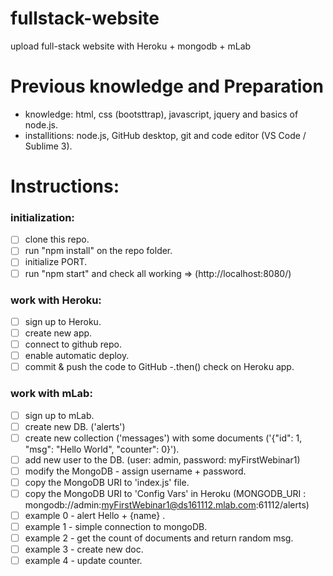 # fullstack-website
upload full-stack website with Heroku + mongodb + mLab

# Previous knowledge and Preparation
 * knowledge: html, css (bootsttrap), javascript, jquery and basics of node.js.
 * installitions: node.js, GitHub desktop, git and code editor (VS Code / Sublime 3).

# Instructions:
### initialization:
- [ ] clone this repo.
- [ ] run "npm install" on the repo folder.
- [ ] initialize PORT.
- [ ] run "npm start" and check all working => (http://localhost:8080/)
  
### work with Heroku:
- [ ] sign up to Heroku.
- [ ] create new app.
- [ ] connect to github repo.
- [ ] enable automatic deploy.
- [ ] commit & push the code to GitHub -.then() check on Heroku app.

### work with mLab:
- [ ] sign up to mLab.
- [ ] create new DB. ('alerts')
- [ ] create new collection ('messages') with some documents ('{"id": 1, "msg": "Hello World", "counter": 0}').
- [ ] add new user to the DB. (user: admin, password: myFirstWebinar1)
- [ ] modify the MongoDB - assign username + password.
- [ ] copy the MongoDB URI to 'index.js' file.
- [ ] copy the MongoDB URI to 'Config Vars' in Heroku (MONGODB_URI : mongodb://admin:myFirstWebinar1@ds161112.mlab.com:61112/alerts)
- [ ] example 0 - alert Hello + {name} .
- [ ] example 1 - simple connection to mongoDB.
- [ ] example 2 - get the count of documents and return random msg.
- [ ] example 3 - create new doc.
- [ ] example 4 - update counter.
